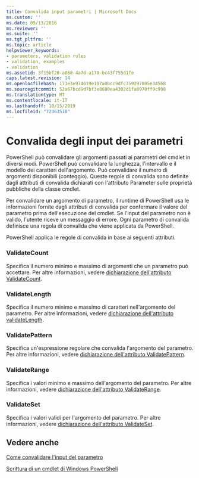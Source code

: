 ```yaml
---
title: Convalida input parametri | Microsoft Docs
ms.custom: ''
ms.date: 09/13/2016
ms.reviewer: ''
ms.suite: ''
ms.tgt_pltfrm: ''
ms.topic: article
helpviewer_keywords:
- parameters, validation rules
- validation, examples
- validation
ms.assetid: 3f15bf20-a068-4a7d-a170-bc43f755d1fe
caps.latest.revision: 14
ms.openlocfilehash: 171e3e974619e197a0bcc9dfc759297005e34568
ms.sourcegitcommit: 52a67bcd9d7bf3e8600ea4302d1fa8970ff9c998
ms.translationtype: MT
ms.contentlocale: it-IT
ms.lasthandoff: 10/15/2019
ms.locfileid: "72363510"
---
```

# <a name="validating-parameter-input"></a>Convalida degli input dei parametri

PowerShell può convalidare gli argomenti passati ai parametri dei cmdlet in diversi modi.
PowerShell può convalidare la lunghezza, l'intervallo e il modello dei caratteri dell'argomento.
Può convalidare il numero di argomenti disponibili (conteggio).
Queste regole di convalida sono definite dagli attributi di convalida dichiarati con l'attributo Parameter sulle proprietà pubbliche della classe cmdlet.

Per convalidare un argomento di parametro, il runtime di PowerShell usa le informazioni fornite dagli attributi di convalida per confermare il valore del parametro prima dell'esecuzione del cmdlet.
Se l'input del parametro non è valido, l'utente riceve un messaggio di errore.
Ogni parametro di convalida definisce una regola di convalida che viene applicata da PowerShell.

PowerShell applica le regole di convalida in base ai seguenti attributi.

### <a name="validatecount"></a>ValidateCount

Specifica il numero minimo e massimo di argomenti che un parametro può accettare.
Per altre informazioni, vedere [dichiarazione dell'attributo ValidateCount](./validatecount-attribute-declaration.md).

### <a name="validatelength"></a>ValidateLength

Specifica il numero minimo e massimo di caratteri nell'argomento del parametro.
Per altre informazioni, vedere [dichiarazione dell'attributo validateLength](./validatelength-attribute-declaration.md).

### <a name="validatepattern"></a>ValidatePattern

Specifica un'espressione regolare che convalida l'argomento del parametro.
Per altre informazioni, vedere [dichiarazione dell'attributo ValidatePattern](./validatepattern-attribute-declaration.md).

### <a name="validaterange"></a>ValidateRange

Specifica i valori minimo e massimo dell'argomento del parametro.
Per altre informazioni, vedere [dichiarazione dell'attributo ValidateRange](./validaterange-attribute-declaration.md).

### <a name="validateset"></a>ValidateSet

Specifica i valori validi per l'argomento del parametro.
Per altre informazioni, vedere [dichiarazione dell'attributo ValidateSet](./validateset-attribute-declaration.md).

## <a name="see-also"></a>Vedere anche

[Come convalidare l'input del parametro](./how-to-validate-parameter-input.md)

[Scrittura di un cmdlet di Windows PowerShell](./writing-a-windows-powershell-cmdlet.md)
